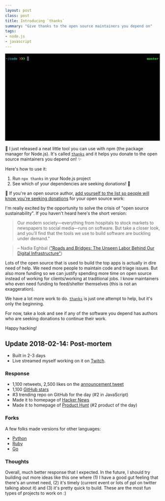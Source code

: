 ```yaml
---
layout: post
class: post
title: Introducing `thanks`
summary: "Give thanks to the open source maintainers you depend on"
tags:
- node.js
- javascript
---
```


![thanks cli demo](/images/npm-install-thanks.gif)

🙌 I just released a neat little tool you can use with npm (the package manager for Node.js). It's called [`thanks`](https://github.com/feross/thanks) and it helps you donate to the open source maintainers you depend on! ✨

Here's how to use it:

1. Run `npx thanks` in your Node.js project
2. See which of your dependencies are seeking donations! 💸

🌟 If you're an open source author, [add yourself to the list so people will know you're seeking donations](https://github.com/feross/thanks) for your open source work:

I'm really excited by the opportunity to solve the crisis of "open source sustainability". If you haven't heard here's the short version:

> Our modern society—everything from hospitals to stock markets to newspapers to social media—runs on software. But take a closer look, and you’ll find that the tools we use to build software are buckling under demand."

> – Nadia Eghbal (["Roads and Bridges: The Unseen Labor Behind Our Digital Infrastructure"](https://www.fordfoundation.org/media/2976/roads-and-bridges-the-unseen-labor-behind-our-digital-infrastructure.pdf))

Lots of the open source that is used to build the top apps is actually in dire need of help. We need more people to maintain code and triage issues. But also more funding so we can justify spending more time on open source instead of working for clients/working at traditional jobs. I know maintainers who even need funding to feed/shelter themselves (this is not an exaggeration).

We have a lot more work to do. [`thanks`](https://github.com/feross/thanks) is just one attempt to help, but it's only the beginning.

For now, take a look and see if any of the software you depend has authors who are seeking donations to continue their work.

Happy hacking!

## Update 2018-02-14: Post-mortem

- Built in 2-3 days
- Live streamed myself working on it on [Twitch](https://twitch.tv/ferossity).

### Response

- 1,100 retweets, 2,500 likes on the [announcement tweet](https://twitter.com/feross/status/961745970080792576)
- 1,100 [GitHub stars](https://github.com/feross/thanks)
- #3 trending repo on GitHub for the day (#2 in JavaScript)
- Made it to homepage of [Hacker News](https://news.ycombinator.com/item?id=16336575)
- Made it to homepage of [Product Hunt](https://www.producthunt.com/posts/thanks) (#2 product of the day)

### Forks

A few folks made versions for other languages:

- [Python](https://twitter.com/phildini/status/962412326266785792)
- [Ruby](https://twitter.com/DPritchett/status/962495535847526401)
- [Go](https://github.com/Southclaws/thanks)

### Thoughts

Overall, much better response that I expected. In the future, I should try building out more ideas like this one where (1) I have a good gut feeling that there's an unmet need, (2) it's timely (current event or lots of ppl on twitter talking about it) and (3) it's pretty quick to build. These are the most fun types of projects to work on :)
